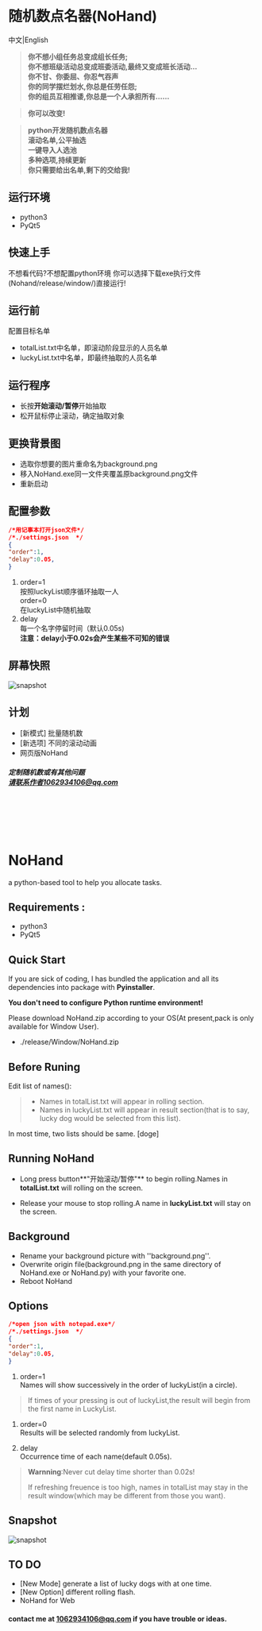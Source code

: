 # 随机数点名器(NoHand)
<a id='jump1'>中文</a>|<a id='jump2'>English</a>

<span id="jump1"> </span>

>**你不想小组任务总变成组长任务;  
你不想班级活动总变成班委活动,最终又变成班长活动…  
你不甘、你委屈、你忍气吞声  
你的同学摆烂划水,你总是任劳任怨;  
你的组员互相推诿,你总是一个人承担所有……**    

>**你可以改变!**  

>**python开发随机数点名器  
滚动名单,公平抽选  
一键导入人选池  
多种选项,持续更新  
你只需要给出名单,剩下的交给我!**  

## 运行环境
- python3
- PyQt5
## 快速上手
不想看代码?不想配置python环境
你可以选择下载exe执行文件(Nohand/release/window/)直接运行!

## 运行前
配置目标名单  
- totalList.txt中名单，即滚动阶段显示的人员名单
- luckyList.txt中名单，即最终抽取的人员名单

## 运行程序  
- 长按**开始滚动/暂停**开始抽取
- 松开鼠标停止滚动，确定抽取对象

## 更换背景图
- 选取你想要的图片重命名为background.png  
- 移入NoHand.exe同一文件夹覆盖原background.png文件
- 重新启动

## 配置参数

```json
/*用记事本打开json文件*/
/*./settings.json  */
{
"order":1,
"delay":0.05,
}
```
1. order=1   
按照luckyList顺序循环抽取一人  
order=0  
在luckyList中随机抽取
2. delay  
每一个名字停留时间（默认0.05s)  
**注意：delay小于0.02s会产生某些不可知的错误**

## 屏幕快照
![snapshot](snapshot.jpg)




## 计划
- [新模式] 批量随机数
- [新选项] 不同的滚动动画
- 网页版NoHand

##### 定制随机数或有其他问题<br>请联系作者1062934106@qq.com

<br>
<br>
<br>
<br>
<span id="jump2"> </span>

# NoHand

a python-based tool to help you allocate tasks.

## Requirements :
- python3
- PyQt5
## Quick Start

If you are sick of coding, I has bundled the application and all its dependencies into package with **Pyinstaller**.

**You don't need to configure Python runtime environment!**

Please download NoHand.zip according to your OS(At present,pack is only available for Window User).

- ./release/Window/NoHand.zip

## Before Runing

Edit list of names():

>- Names in totalList.txt will appear in rolling section.
>- Names in luckyList.txt will appear in result section(that is to say, lucky dog would be selected from this list).

In most time, two lists should be same.	 [doge]

## Running NoHand

- Long press button**"开始滚动/暂停"** to begin rolling.Names in **totalList.txt** will rolling on the screen.

- Release your mouse to stop rolling.A name in **luckyList.txt** will stay on the screen.

## Background

- Rename your background picture with ''background.png''.
- Overwrite origin file(background.png in the same directory of NoHand.exe or NoHand.py) with your favorite one.
- Reboot NoHand

## Options

```json
/*open json with notepad.exe*/
/*./settings.json  */
{
"order":1,
"delay":0.05,
}
```
1. order=1   
    Names will show successively in the order of luckyList(in a circle).

>If times of your pressing is out of luckyList,the result will begin from the first name in LuckyList.

1. order=0  
Results will be selected randomly from luckyList.

3. delay  
    Occurrence time of each name(default 0.05s).
>**Warnning**:Never cut delay time shorter than 0.02s!
>
>If refreshing freuence is too high, names in totalList may stay in the result window(which may be different from those you want).

## Snapshot
![snapshot](snapshot.jpg)

## TO DO
- [New Mode] generate a list of lucky dogs with at one time.
- [New Option] different rolling flash.
- NoHand for Web

#### contact me at 1062934106@qq.com if you have trouble or ideas.